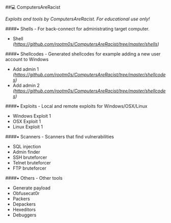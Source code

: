 ##:computer: ComputersAreRacist
<p align="left"><i>Exploits and tools by ComputersAreRacist. For educational use only!</i></p>

####:black_small_square: Shells - For back-connect for administrating target computer.

* Shell *(https://github.com/rootm0s/ComputersAreRacist/tree/master/shells)*

####:black_small_square: Shellcodes - Generated shellcodes for example adding a new user account to Windows

* Add admin 1 *(https://github.com/rootm0s/ComputersAreRacist/tree/master/shellcodes)*
* Add admin 2 *(https://github.com/rootm0s/ComputersAreRacist/tree/master/shellcodes)*

####:black_small_square: Exploits - Local and remote exploits for Windows/OSX/Linux

* Windows Exploit 1
* OSX Exploit 1
* Linux Exploit 1

####:black_small_square: Scanners - Scanners that find vulnerabilities

* SQL injection
* Admin finder
* SSH bruteforcer
* Telnet bruteforcer
* FTP bruteforcer

####:black_small_square: Others - Other tools

* Generate payload
* Obfusecat0r
* Packers
* Depackers
* Hexeditors
* Debuggers
